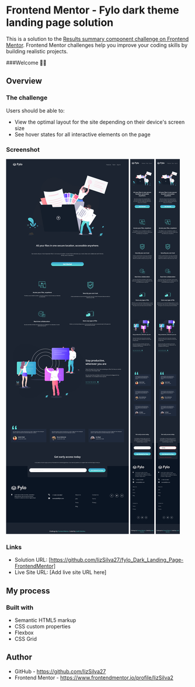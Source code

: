# Frontend Mentor - Fylo dark theme landing page solution

This is a solution to the [Results summary component challenge on Frontend Mentor](https://www.frontendmentor.io/challenges/fylo-dark-theme-landing-page-5ca5f2d21e82137ec91a50fd/hub). Frontend Mentor challenges help you improve your coding skills by building realistic projects. 

###Welcome 👋😎

## Overview

### The challenge

Users should be able to:

- View the optimal layout for the site depending on their device's screen size
- See hover states for all interactive elements on the page

### Screenshot

![](design/viewDesktop.png)
![](design/viewMobile.png)
![](design/viewStates.png)

### Links

- Solution URL: [https://github.com/lizSilva27/fylo_Dark_Landing_Page-FrontendMentor]
- Live Site URL: [Add live site URL here]

## My process

### Built with

- Semantic HTML5 markup
- CSS custom properties
- Flexbox
- CSS Grid

## Author

- GitHub - https://github.com/lizSilva27
- Frontend Mentor - https://www.frontendmentor.io/profile/lizSilva2
